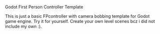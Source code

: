 Godot First Person Controller Template

This is just a basic FPcontroller with camera bobbing template for Godot game engine.
Try it for yourself.
Create your own level scenes bcz i did not include my own :).
